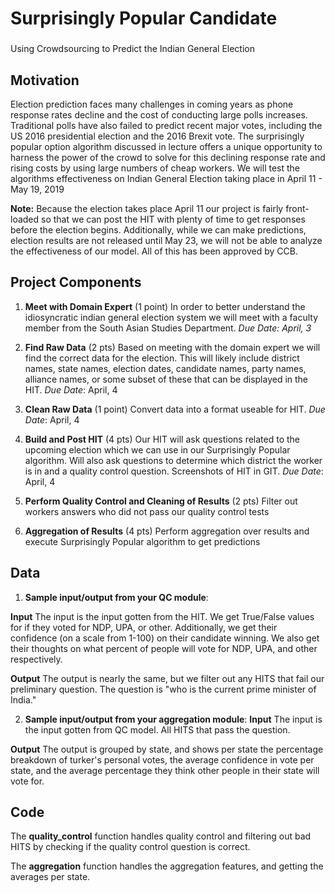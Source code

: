 # Surprisingly Popular Candidate
### 

Using Crowdsourcing to Predict the Indian General Election

## Motivation

Election prediction faces many challenges in coming years as phone response rates decline and the cost of conducting large polls increases. Traditional polls have also failed to predict recent major votes, including the US 2016 presidential election and the 2016 Brexit vote. The surprisingly popular option algorithm discussed in lecture offers a unique opportunity to harness the power of the crowd to solve for this declining response rate and rising costs by using large numbers of cheap workers. We will test the algorithms effectiveness on Indian General Election taking place in April 11 - May 19, 2019

**Note:** Because the election takes place April 11 our project is fairly front-loaded so that we can post the HIT with plenty of time to get responses before the election begins. Additionally, while we can make predictions, election results are not released until May 23, we will not be able to analyze the effectiveness of our model. All of this has been approved by CCB.


## Project Components

 1. **Meet with Domain Expert** (1 point)
In order to better understand the idiosyncratic indian general election system we will meet with a faculty member from the South Asian Studies Department.
*Due Date: April, 3*
    

2.  **Find Raw Data** (2 pts)
    Based on meeting with the domain expert we will find the correct data for the election. This will likely include district names, state names, election dates, candidate names, party names, alliance names, or some subset of these that can be displayed in the HIT.
    *Due Date*: April, 4
    
3.  **Clean Raw Data** (1 point)
    Convert data into a format useable for HIT.
    *Due Date*: April, 4
    
4.  **Build and Post HIT** (4 pts)
    Our HIT will ask questions related to the upcoming election which we can use in our Surprisingly Popular algorithm. Will also ask questions to determine which district the worker is in and a quality control question. Screenshots of HIT in GIT.
*Due Date*: April, 4
    
5. **Perform Quality Control and Cleaning of Results** (2 pts)
    Filter out workers answers who did not pass our quality control tests
    
6.  **Aggregation of Results** (4 pts)
     Perform aggregation over results and execute Surprisingly Popular algorithm to get predictions


## Data

1. **Sample input/output from your QC module**: 

**Input**
The input is the input gotten from the HIT. We get True/False values for if they voted for NDP, UPA, or other. Additionally, we get their confidence (on a scale from 1-100) on their candidate winning. We also get their thoughts on what percent of people will vote for NDP, UPA, and other respectively. 

**Output**
The output is nearly the same, but we filter out any HITS that fail our preliminary question. The question is "who is the current prime minister of India."

2. **Sample input/output from your aggregation module**: 
**Input**
The input is the input gotten from QC model. All HITS that pass the question.

**Output**
The output is grouped by state, and shows per state the percentage breakdown of turker's personal votes, the average confidence in vote per state, and the average percentage they think other people in their state will vote for.


## Code
The **quality_control** function handles quality control and filtering out bad HITS by checking if the quality control question is correct.

The **aggregation** function handles the aggregation features, and getting the averages per state.
